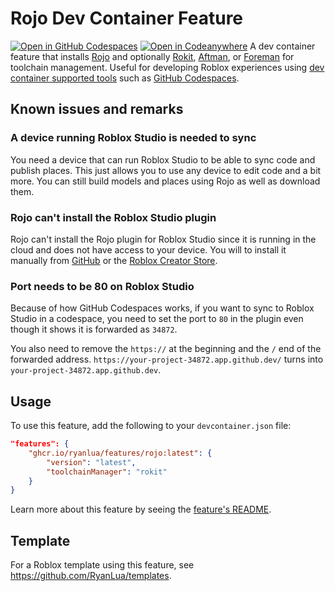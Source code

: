 # Rojo Dev Container Feature

[![Open in GitHub Codespaces](https://github.com/codespaces/badge.svg)](https://codespaces.new/RyanLua/features?quickstart=1)
[![Open in Codeanywhere](https://codeanywhere.com/img/open-in-codeanywhere-btn.svg)](https://app.codeanywhere.com/#https://github.com/RyanLua/features/)
A dev container feature that installs [Rojo](https://rojo.space/) and optionally [Rokit](https://github.com/rojo-rbx/rokit), [Aftman](https://github.com/LPGhatguy/aftman), or [Foreman](https://github.com/Roblox/foreman) for toolchain management. Useful for developing Roblox experiences using [dev container supported tools](https://containers.dev/supporting.html) such as [GitHub Codespaces](https://github.com/features/codespaces).

## Known issues and remarks

### A device running Roblox Studio is needed to sync

You need a device that can run Roblox Studio to be able to sync code and publish places. This just allows you to use any device to edit code and a bit more. You can still build models and places using Rojo as well as download them.

### Rojo can't install the Roblox Studio plugin

Rojo can't install the Rojo plugin for Roblox Studio since it is running in the cloud and does not have access to your device. You will to install it manually from [GitHub](https://github.com/rojo-rbx/rojo/releases) or the [Roblox Creator Store](https://create.roblox.com/store/asset/13916111004).

### Port needs to be 80 on Roblox Studio

Because of how GitHub Codespaces works, if you want to sync to Roblox Studio in a codespace, you need to set the port to `80` in the plugin even though it shows it is forwarded as `34872`.

You also need to remove the `https://` at the beginning and the `/` end of the forwarded address. `https://your-project-34872.app.github.dev/` turns into `your-project-34872.app.github.dev`.

## Usage

To use this feature, add the following to your `devcontainer.json` file:

```json
"features": {
	"ghcr.io/ryanlua/features/rojo:latest": {
		"version": "latest",
		"toolchainManager": "rokit"
	}
}
```

Learn more about this feature by seeing the [feature's README](https://github.com/RyanLua/features/tree/main/src/rojo).

## Template

For a Roblox template using this feature, see https://github.com/RyanLua/templates.
